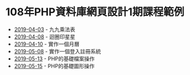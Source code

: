 # 108年PHP資料庫網頁設計1期課程範例

* [2019-04-03](/2019-04-03-9x9) - 九九乘法表
* [2019-04-08](/2019-04-08-stars) - 迴圈印星星
* [2019-04-10](/2019-04-10-calendar) - 實作一個月曆
* [2019-05-08](/2019-05-08-login) - 實作一個登入註冊系統
* [2019-05-13](/2019-05-13-file) - PHP的基礎檔案操作
* [2019-05-15](/2019-05-15-image) - PHP的基礎圖形操作